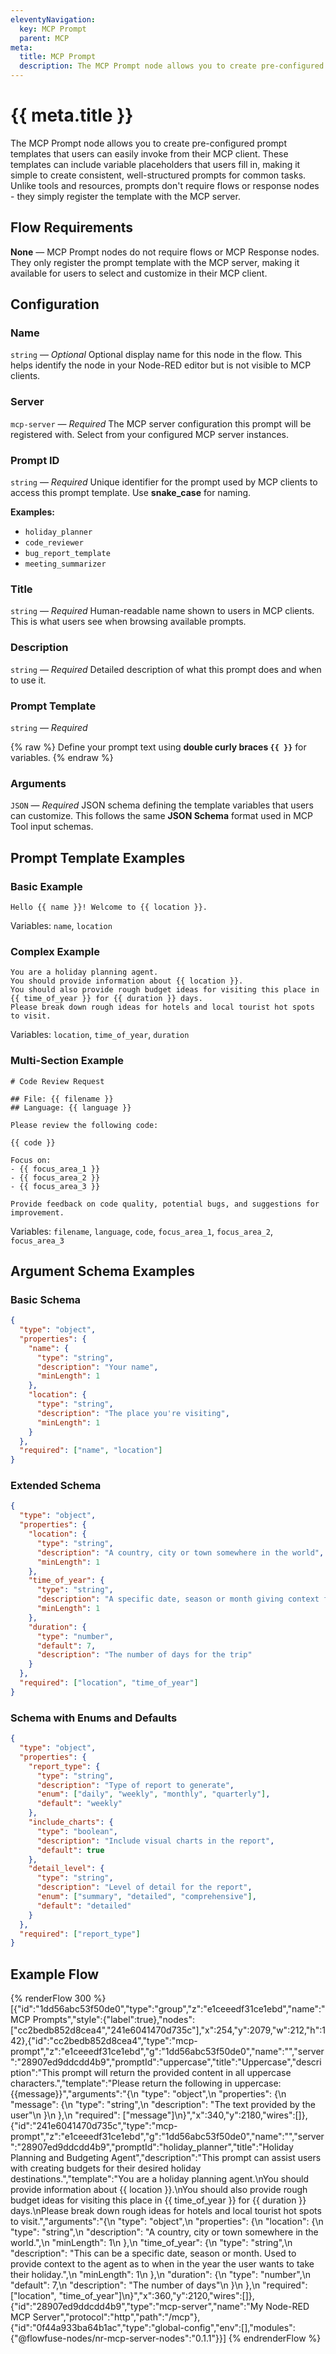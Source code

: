 ```yaml
---
eleventyNavigation:
  key: MCP Prompt
  parent: MCP
meta:
  title: MCP Prompt
  description: The MCP Prompt node allows you to create pre-configured prompt templates that users can easily invoke from their MCP client.
---
```


# {{ meta.title }}

The MCP Prompt node allows you to create pre-configured prompt templates that users can easily invoke from their MCP client. These templates can include variable placeholders that users fill in, making it simple to create consistent, well-structured prompts for common tasks. Unlike tools and resources, prompts don't require flows or response nodes - they simply register the template with the MCP server.

## Flow Requirements

**None** — MCP Prompt nodes do not require flows or MCP Response nodes.
They only register the prompt template with the MCP server, making it available for users to select and customize in their MCP client.

## Configuration

### Name

`string` — *Optional*
Optional display name for this node in the flow. This helps identify the node in your Node-RED editor but is not visible to MCP clients.

### Server

`mcp-server` — *Required*
The MCP server configuration this prompt will be registered with. Select from your configured MCP server instances.

### Prompt ID

`string` — *Required*
Unique identifier for the prompt used by MCP clients to access this prompt template. Use **snake_case** for naming.

**Examples:**

* `holiday_planner`
* `code_reviewer`
* `bug_report_template`
* `meeting_summarizer`

### Title

`string` — *Required*
Human-readable name shown to users in MCP clients. This is what users see when browsing available prompts.

### Description

`string` — *Required*
Detailed description of what this prompt does and when to use it.

### Prompt Template

`string` — *Required*

{% raw %}
Define your prompt text using **double curly braces `{{ }}`** for variables.
{% endraw %}

### Arguments

`JSON` — *Required*
JSON schema defining the template variables that users can customize. This follows the same **JSON Schema** format used in MCP Tool input schemas.

## Prompt Template Examples

### Basic Example

```
Hello {{ name }}! Welcome to {{ location }}.
```

Variables: `name`, `location`

### Complex Example

```
You are a holiday planning agent.
You should provide information about {{ location }}.
You should also provide rough budget ideas for visiting this place in {{ time_of_year }} for {{ duration }} days.
Please break down rough ideas for hotels and local tourist hot spots to visit.
```

Variables: `location`, `time_of_year`, `duration`

### Multi-Section Example

```
# Code Review Request

## File: {{ filename }}
## Language: {{ language }}

Please review the following code:

{{ code }}

Focus on:
- {{ focus_area_1 }}
- {{ focus_area_2 }}
- {{ focus_area_3 }}

Provide feedback on code quality, potential bugs, and suggestions for improvement.
```

Variables: `filename`, `language`, `code`, `focus_area_1`, `focus_area_2`, `focus_area_3`

## Argument Schema Examples

### Basic Schema

```json
{
  "type": "object",
  "properties": {
    "name": {
      "type": "string",
      "description": "Your name",
      "minLength": 1
    },
    "location": {
      "type": "string",
      "description": "The place you're visiting",
      "minLength": 1
    }
  },
  "required": ["name", "location"]
}
```

### Extended Schema

```json
{
  "type": "object",
  "properties": {
    "location": {
      "type": "string",
      "description": "A country, city or town somewhere in the world",
      "minLength": 1
    },
    "time_of_year": {
      "type": "string",
      "description": "A specific date, season or month giving context for the travel period",
      "minLength": 1
    },
    "duration": {
      "type": "number",
      "default": 7,
      "description": "The number of days for the trip"
    }
  },
  "required": ["location", "time_of_year"]
}
```

### Schema with Enums and Defaults

```json
{
  "type": "object",
  "properties": {
    "report_type": {
      "type": "string",
      "description": "Type of report to generate",
      "enum": ["daily", "weekly", "monthly", "quarterly"],
      "default": "weekly"
    },
    "include_charts": {
      "type": "boolean",
      "description": "Include visual charts in the report",
      "default": true
    },
    "detail_level": {
      "type": "string",
      "description": "Level of detail for the report",
      "enum": ["summary", "detailed", "comprehensive"],
      "default": "detailed"
    }
  },
  "required": ["report_type"]
}
```

## Example Flow


{% renderFlow 300 %}
[{"id":"1dd56abc53f50de0","type":"group","z":"e1ceeedf31ce1ebd","name":"MCP Prompts","style":{"label":true},"nodes":["cc2bedb852d8cea4","241e6041470d735c"],"x":254,"y":2079,"w":212,"h":142},{"id":"cc2bedb852d8cea4","type":"mcp-prompt","z":"e1ceeedf31ce1ebd","g":"1dd56abc53f50de0","name":"","server":"28907ed9ddcdd4b9","promptId":"uppercase","title":"Uppercase","description":"This prompt will return the provided content in all uppercase characters.","template":"Please return the following in uppercase: {{message}}","arguments":"{\n  "type": "object",\n  "properties": {\n    "message": {\n        "type": "string",\n        "description": "The text provided by the user"\n    }\n  },\n  "required": ["message"]\n}","x":340,"y":2180,"wires":[]},{"id":"241e6041470d735c","type":"mcp-prompt","z":"e1ceeedf31ce1ebd","g":"1dd56abc53f50de0","name":"","server":"28907ed9ddcdd4b9","promptId":"holiday_planner","title":"Holiday Planning and Budgeting Agent","description":"This prompt can assist users with creating budgets for their desired holiday destinations.","template":"You are a holiday planning agent.\nYou should provide information about {{ location }}.\nYou should also provide rough budget ideas for visiting this place in {{ time_of_year }} for {{ duration }} days.\nPlease break down rough ideas for hotels and local tourist hot spots to visit.","arguments":"{\n    "type": "object",\n    "properties": {\n        "location": {\n            "type": "string",\n            "description": "A country, city or town somewhere in the world.",\n            "minLength": 1\n        },\n        "time_of_year": {\n            "type": "string",\n            "description": "This can be a specific date, season or month. Used to provide context to the agent as to when in the year the user wants to take their holiday.",\n            "minLength": 1\n        },\n        "duration": {\n            "type": "number",\n            "default": 7,\n            "description": "The number of days"\n        }\n    },\n    "required": ["location", "time_of_year"]\n}","x":360,"y":2120,"wires":[]},{"id":"28907ed9ddcdd4b9","type":"mcp-server","name":"My Node-RED MCP Server","protocol":"http","path":"/mcp"},{"id":"0f44a933ba64b1ac","type":"global-config","env":[],"modules":{"@flowfuse-nodes/nr-mcp-server-nodes":"0.1.1"}}]
{% endrenderFlow %}
